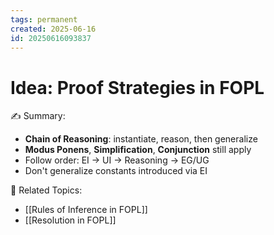 ```yaml
---
tags: permanent
created: 2025-06-16
id: 20250616093837
---
```


# Idea: Proof Strategies in FOPL

✍ Summary:
- **Chain of Reasoning**: instantiate, reason, then generalize
- **Modus Ponens**, **Simplification**, **Conjunction** still apply
- Follow order: EI → UI → Reasoning → EG/UG
- Don't generalize constants introduced via EI

👀 Related Topics:
- [[Rules of Inference in FOPL]]
- [[Resolution in FOPL]]
